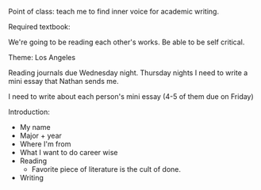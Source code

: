Point of class: teach me to find inner voice for academic writing.

Required textbook: 

We're going to be reading each other's works. 
Be able to be self critical.

Theme: Los Angeles

Reading journals due Wednesday night.
Thursday nights I need to write a mini essay that Nathan sends me. 

I need to write about each person's mini essay (4-5 of them due on Friday)

Introduction:
- My name
- Major + year
- Where I'm from
- What I want to do career wise
- Reading
	- Favorite piece of literature is the cult of done.
- Writing
